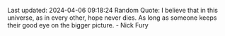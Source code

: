Last updated: 2024-04-06 09:18:24
Random Quote: I believe that in this universe, as in every other, hope never dies. As long as someone keeps their good eye on the bigger picture. - Nick Fury